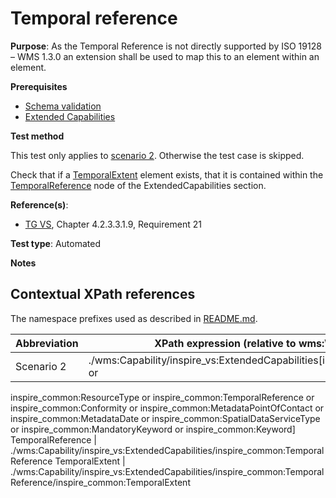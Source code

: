 # Temporal reference

**Purpose**: As the Temporal Reference is not directly supported by ISO 19128 – WMS 1.3.0 an extension shall be used to map this to an element within an element.

**Prerequisites**

* [Schema validation](./schema-validation)
* [Extended Capabilities](./extended-capabilities)

**Test method**

This test only applies to [scenario 2](#scenario-2). Otherwise the test case is skipped.

Check that if a [TemporalExtent](#TemporalExtent) element exists, that it is contained within the [TemporalReference](#TemporalReference) node of the ExtendedCapabilities section.


**Reference(s)**:
* [TG VS](./README#ref_TG_VS), Chapter 4.2.3.3.1.9, Requirement 21

**Test type**: Automated

**Notes**

## Contextual XPath references

The namespace prefixes used as described in [README.md](./README#namespaces).

Abbreviation                                               |  XPath expression (relative to wms:WMS_Capabilities)
---------------------------------------------------------- | -------------------------------------------------------------------------
Scenario 2 <a name="scenario-2"></a> | ./wms:Capability/inspire_vs:ExtendedCapabilities[inspire_common:ResourceLocator or 
inspire_common:ResourceType or inspire_common:TemporalReference or inspire_common:Conformity or inspire_common:MetadataPointOfContact or 
inspire_common:MetadataDate or inspire_common:SpatialDataServiceType or inspire_common:MandatoryKeyword or inspire_common:Keyword]
TemporalReference <a name="TemporalReference"></a> | ./wms:Capability/inspire_vs:ExtendedCapabilities/inspire_common:TemporalReference
TemporalExtent <a name="TemporalExtent"></a> | ./wms:Capability/inspire_vs:ExtendedCapabilities/inspire_common:TemporalReference/inspire_common:TemporalExtent

